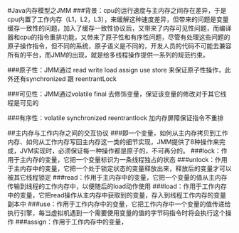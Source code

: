 #Java内存模型之JMM
###背景：cpu的运行速度与主内存之间存在差异，于是cpu内置了工作内存（L1，L2，L3），来缓解这种速度差异，但带来的问题是变量缓存一致性的问题，加入了缓存一致性协议后，又带来了内存可见性问题，而编译器和cpu的指令重排功能，又带来了原子性和有序性问题，尽管有处理这些问题的原子操作指令，但不同的系统，原子语义是不同的，开发人员的代码不可能去兼容所有的平台，而JMM的出现，就是给多线程操作提供一系列的规范约束。

###原子性：JMM通过 read write load assign use store 来保证原子性操作，此外还有synchronized 跟 reentrantLock

###可见性：JMM通过volatile final 去修饰变量，保证该变量的修改对于其它线程是可见的

###有序性：volatile synchronized reentrantlock 加内存屏障保证指令不重排

##主内存与工作内存之间的交互协议
###即一个变量，如何从主内存拷贝到工作内存、如何从工作内存写回主内存这一类的细节实现，JMM提供了8种操作来完成，JVM实现时，必须保证每一种操作都是原子的，不可再分的。
###lock：作用于主内存的变量，它把一个变量标识为一条线程独占的状态
###unlock：作用于主内存中的变量，它把一个处于锁定状态的变量释放出来，释放后的变量才可以被其它线程锁定
###read：作用于主内存中的变量，它把一个变量的值从主内存传输到线程的工作内存中，以便随后的load动作使用
###load：作用于工作内存中的变量，它把read操作从主内存中获取到的变量，存入到线程工作内存的变量副本中
###use：作用于工作内存中的变量，它把工作内存中一个变量的值传递给执行引擎，每当虚拟机遇到一个需要使用变量的值的字节码指令时将会执行这个操作
###assign：作用于工作内存中的变量，